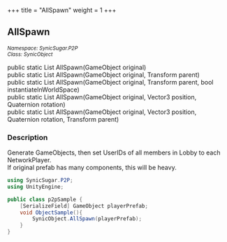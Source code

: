 +++
title = "AllSpawn"
weight = 1
+++
## AllSpawn
<small>*Namespace: SynicSugar.P2P* <br>
*Class: SynicObject* </small>

public static List<GameObject> AllSpawn(GameObject original)<br>
public static List<GameObject> AllSpawn(GameObject original, Transform parent)<br>
public static List<GameObject> AllSpawn(GameObject original, Transform parent, bool instantiateInWorldSpace)<br>
public static List<GameObject> AllSpawn(GameObject original, Vector3 position, Quaternion rotation)<br>
public static List<GameObject> AllSpawn(GameObject original, Vector3 position, Quaternion rotation, Transform parent)


### Description
Generate GameObjects, then set UserIDs of all members in Lobby to each NetworkPlayer.<br>
If original prefab has many components, this will be heavy.


```cs
using SynicSugar.P2P;
using UnityEngine;

public class p2pSample {
    [SerializeField] GameObject playerPrefab;
    void ObjectSample(){
        SynicObject.AllSpawn(playerPrefab);
    }
}
```